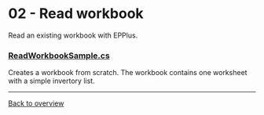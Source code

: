 ﻿# 02 - Read workbook
Read an existing workbook with EPPlus.

### [ReadWorkbookSample.cs](ReadWorkbookSample.cs)
Creates a workbook from scratch. The workbook contains one worksheet with a simple invertory list.

---
[Back to overview](/Readme.md)
